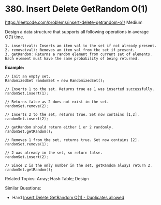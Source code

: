 # 380. Insert Delete GetRandom O(1)
<https://leetcode.com/problems/insert-delete-getrandom-o1/>
Medium

Design a data structure that supports all following operations in average O(1) time.

    1. insert(val): Inserts an item val to the set if not already present.
    2. remove(val): Removes an item val from the set if present.
    3. getRandom: Returns a random element from current set of elements. Each element must have the same probability of being returned.

**Example:**

    // Init an empty set.
    RandomizedSet randomSet = new RandomizedSet();

    // Inserts 1 to the set. Returns true as 1 was inserted successfully.
    randomSet.insert(1);

    // Returns false as 2 does not exist in the set.
    randomSet.remove(2);

    // Inserts 2 to the set, returns true. Set now contains [1,2].
    randomSet.insert(2);

    // getRandom should return either 1 or 2 randomly.
    randomSet.getRandom();

    // Removes 1 from the set, returns true. Set now contains [2].
    randomSet.remove(1);

    // 2 was already in the set, so return false.
    randomSet.insert(2);

    // Since 2 is the only number in the set, getRandom always return 2.
    randomSet.getRandom();

Related Topics: Array; Hash Table; Design

Similar Questions: 
* Hard [Insert Delete GetRandom O(1) - Duplicates allowed](https://leetcode.com/problems/insert-delete-getrandom-o1-duplicates-allowed/)
